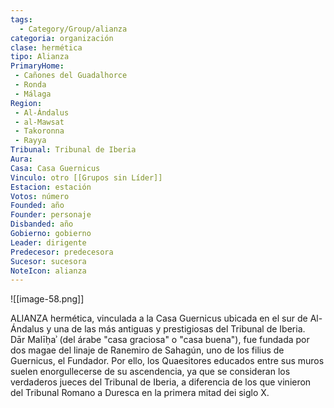 ```yaml
---
tags:
  - Category/Group/alianza
categoria: organización
clase: hermética
tipo: Alianza
PrimaryHome: 
 - Cañones del Guadalhorce
 - Ronda
 - Málaga 
Region:
 - Al-Ándalus
 - al-Mawsat
 - Takoronna 
 - Rayya 
Tribunal: Tribunal de Iberia 
Aura: 
Casa: Casa Guernicus 
Vinculo: otro [[Grupos sin Líder]]
Estacion: estación
Votos: número
Founded: año
Founder: personaje
Disbanded: año
Gobierno: gobierno
Leader: dirigente
Predecesor: predecesora
Sucesor: sucesora
NoteIcon: alianza
---
```

![[image-58.png]]
 
<span class="dropcap">A</span>LIANZA hermética, vinculada a la <span class="article-link article-explorer-link entity-link wa-link" data-article-privacy="public" data-article-id="ec5f1721-a1b8-4206-bc20-4870ebf30f49" data-template-type="organization" data-article="ec5f1721-a1b8-4206-bc20-4870ebf30f49">Casa Guernicus</span> ubicada en el sur de <span data-article-privacy="private" data-article-id="bbdf5594-4853-4822-a8af-306e4bde3cfa" data-template-type="location" class="private-article article-unlinked entity-link wa-link">Al-Ándalus</span> y una de las más antiguas y prestigiosas del Tribunal de Iberia.
<br />Dār Malīḥaʾ (del árabe "casa graciosa" o "casa buena"), fue fundada por dos magae del linaje de <span class="article-link article-explorer-link entity-link wa-link" data-article-privacy="public" data-article-id="5dfb5397-fe91-4606-8485-13553359f1cd" data-template-type="person" data-article="5dfb5397-fe91-4606-8485-13553359f1cd">Ranemiro de Sahagún</span>, uno de los filius de <span data-article-privacy="private" data-article-id="97e76dcf-0e08-4e75-90bd-32613db76b84" data-template-type="person" class="private-article article-unlinked entity-link wa-link">Guernicus, el Fundador</span>. Por ello, los <span data-article-privacy="private" data-article-id="233cc11f-4490-47d8-a2a7-c0aace3a12ce" data-template-type="organization" class="private-article article-unlinked entity-link wa-link">Quaesitores</span> educados entre sus muros suelen enorgullecerse de su ascendencia, ya que se consideran los verdaderos jueces del <span class="article-link article-explorer-link entity-link wa-link" data-article-privacy="public" data-article-id="933f985a-d7d5-4144-b52f-5f13892169b9" data-template-type="organization" data-article="933f985a-d7d5-4144-b52f-5f13892169b9">Tribunal de Iberia</span>, a diferencia de los que vinieron del <span data-article-privacy="private" data-article-id="af9426ef-b845-49ae-a57b-599d687ca0dd" data-template-type="organization" class="private-article article-unlinked entity-link wa-link">Tribunal Romano</span> a <span class="article-link article-explorer-link entity-link wa-link" data-article-privacy="public" data-article-id="2b14a551-6dff-4527-ae35-f30de1f502b2" data-template-type="organization" data-article="2b14a551-6dff-4527-ae35-f30de1f502b2">Duresca</span> en la primera mitad dei siglo X.<div id="09ae8927e3e3fc0b58e47d3b367a8d66" class="visibility-toggler image-thumb-container user-css-image-thumbnail position-relative padding-10 "><img src="https://worldanvil.com/uploads/images/6f50f087199b034d675dbf054662473c.png" alt title="dar maliha.png" /></div>
<p></p>